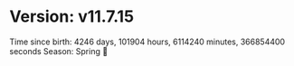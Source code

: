 # Version: v11.7.15
Time since birth: 4246 days, 101904 hours, 6114240 minutes, 366854400 seconds
Season: Spring 🌸
